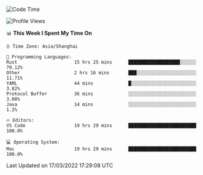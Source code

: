 <!--START_SECTION:waka-->
![Code Time](http://img.shields.io/badge/Code%20Time-1%2C096%20hrs%2033%20mins-blue)

![Profile Views](http://img.shields.io/badge/Profile%20Views-2-blue)

📊 **This Week I Spent My Time On** 

```text
⌚︎ Time Zone: Asia/Shanghai

💬 Programming Languages: 
Rust                     15 hrs 25 mins      ███████████████████░░░░░░   79.12% 
Other                    2 hrs 16 mins       ███░░░░░░░░░░░░░░░░░░░░░░   11.71% 
YAML                     44 mins             █░░░░░░░░░░░░░░░░░░░░░░░░   3.82% 
Protocol Buffer          36 mins             ░░░░░░░░░░░░░░░░░░░░░░░░░   3.08% 
Java                     14 mins             ░░░░░░░░░░░░░░░░░░░░░░░░░   1.2%

🔥 Editors: 
VS Code                  19 hrs 29 mins      █████████████████████████   100.0%

💻 Operating System: 
Mac                      19 hrs 29 mins      █████████████████████████   100.0%

```


 Last Updated on 17/03/2022 17:29:08 UTC
<!--END_SECTION:waka-->
